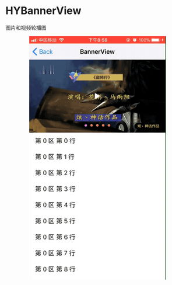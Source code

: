 # HYBannerView

图片和视频轮播图
<div align=center>
	<img width="375" height="667" src="https://github.com/aixinchao/HYBannerView/blob/master/364DA00FC59FF0F6457EB2C8AC7D40B6.2018-11-06%2010_04_23.gif"/>
</div>